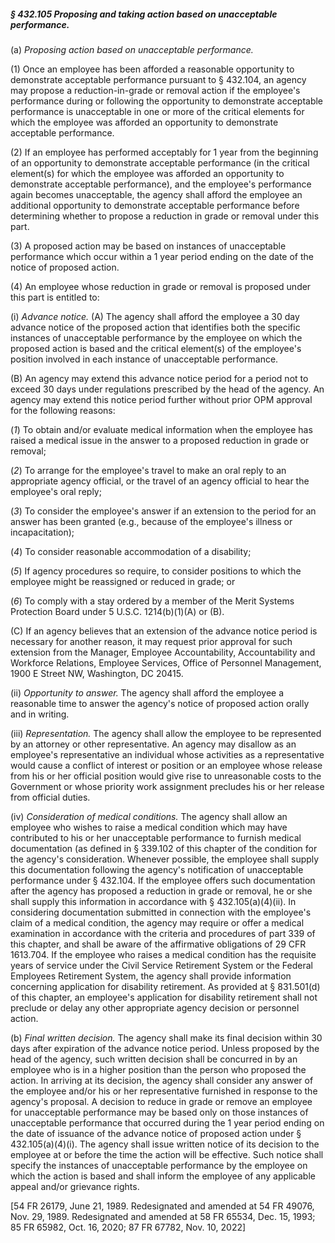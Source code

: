 ##### § 432.105 Proposing and taking action based on unacceptable performance. #####

(a) *Proposing action based on unacceptable performance.*

(1) Once an employee has been afforded a reasonable opportunity to demonstrate acceptable performance pursuant to § 432.104, an agency may propose a reduction-in-grade or removal action if the employee's performance during or following the opportunity to demonstrate acceptable performance is unacceptable in one or more of the critical elements for which the employee was afforded an opportunity to demonstrate acceptable performance.

(2) If an employee has performed acceptably for 1 year from the beginning of an opportunity to demonstrate acceptable performance (in the critical element(s) for which the employee was afforded an opportunity to demonstrate acceptable performance), and the employee's performance again becomes unacceptable, the agency shall afford the employee an additional opportunity to demonstrate acceptable performance before determining whether to propose a reduction in grade or removal under this part.

(3) A proposed action may be based on instances of unacceptable performance which occur within a 1 year period ending on the date of the notice of proposed action.

(4) An employee whose reduction in grade or removal is proposed under this part is entitled to:

(i) *Advance notice.* (A) The agency shall afford the employee a 30 day advance notice of the proposed action that identifies both the specific instances of unacceptable performance by the employee on which the proposed action is based and the critical element(s) of the employee's position involved in each instance of unacceptable performance.

(B) An agency may extend this advance notice period for a period not to exceed 30 days under regulations prescribed by the head of the agency. An agency may extend this notice period further without prior OPM approval for the following reasons:

(*1*) To obtain and/or evaluate medical information when the employee has raised a medical issue in the answer to a proposed reduction in grade or removal;

(*2*) To arrange for the employee's travel to make an oral reply to an appropriate agency official, or the travel of an agency official to hear the employee's oral reply;

(*3*) To consider the employee's answer if an extension to the period for an answer has been granted (e.g., because of the employee's illness or incapacitation);

(*4*) To consider reasonable accommodation of a disability;

(*5*) If agency procedures so require, to consider positions to which the employee might be reassigned or reduced in grade; or

(*6*) To comply with a stay ordered by a member of the Merit Systems Protection Board under 5 U.S.C. 1214(b)(1)(A) or (B).

(C) If an agency believes that an extension of the advance notice period is necessary for another reason, it may request prior approval for such extension from the Manager, Employee Accountability, Accountability and Workforce Relations, Employee Services, Office of Personnel Management, 1900 E Street NW, Washington, DC 20415.

(ii) *Opportunity to answer.* The agency shall afford the employee a reasonable time to answer the agency's notice of proposed action orally and in writing.

(iii) *Representation.* The agency shall allow the employee to be represented by an attorney or other representative. An agency may disallow as an employee's representative an individual whose activities as a representative would cause a conflict of interest or position or an employee whose release from his or her official position would give rise to unreasonable costs to the Government or whose priority work assignment precludes his or her release from official duties.

(iv) *Consideration of medical conditions.* The agency shall allow an employee who wishes to raise a medical condition which may have contributed to his or her unacceptable performance to furnish medical documentation (as defined in § 339.102 of this chapter of the condition for the agency's consideration. Whenever possible, the employee shall supply this documentation following the agency's notification of unacceptable performance under § 432.104. If the employee offers such documentation after the agency has proposed a reduction in grade or removal, he or she shall supply this information in accordance with § 432.105(a)(4)(ii). In considering documentation submitted in connection with the employee's claim of a medical condition, the agency may require or offer a medical examination in accordance with the criteria and procedures of part 339 of this chapter, and shall be aware of the affirmative obligations of 29 CFR 1613.704. If the employee who raises a medical condition has the requisite years of service under the Civil Service Retirement System or the Federal Employees Retirement System, the agency shall provide information concerning application for disability retirement. As provided at § 831.501(d) of this chapter, an employee's application for disability retirement shall not preclude or delay any other appropriate agency decision or personnel action.

(b) *Final written decision.* The agency shall make its final decision within 30 days after expiration of the advance notice period. Unless proposed by the head of the agency, such written decision shall be concurred in by an employee who is in a higher position than the person who proposed the action. In arriving at its decision, the agency shall consider any answer of the employee and/or his or her representative furnished in response to the agency's proposal. A decision to reduce in grade or remove an employee for unacceptable performance may be based only on those instances of unacceptable performance that occurred during the 1 year period ending on the date of issuance of the advance notice of proposed action under § 432.105(a)(4)(i). The agency shall issue written notice of its decision to the employee at or before the time the action will be effective. Such notice shall specify the instances of unacceptable performance by the employee on which the action is based and shall inform the employee of any applicable appeal and/or grievance rights.

[54 FR 26179, June 21, 1989. Redesignated and amended at 54 FR 49076, Nov. 29, 1989. Redesignated and amended at 58 FR 65534, Dec. 15, 1993; 85 FR 65982, Oct. 16, 2020; 87 FR 67782, Nov. 10, 2022]